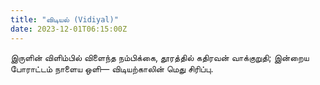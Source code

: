 ```yaml
---
title: "விடியல் (Vidiyal)"
date: 2023-12-01T06:15:00Z
---
```


இருளின் விளிம்பில் விளைந்த நம்பிக்கை,
தூரத்தில் கதிரவன் வாக்குறுதி;
இன்றைய போராட்டம் நாளைய ஒளி—
விடியற்காலின் மெது சிரிப்பு.

